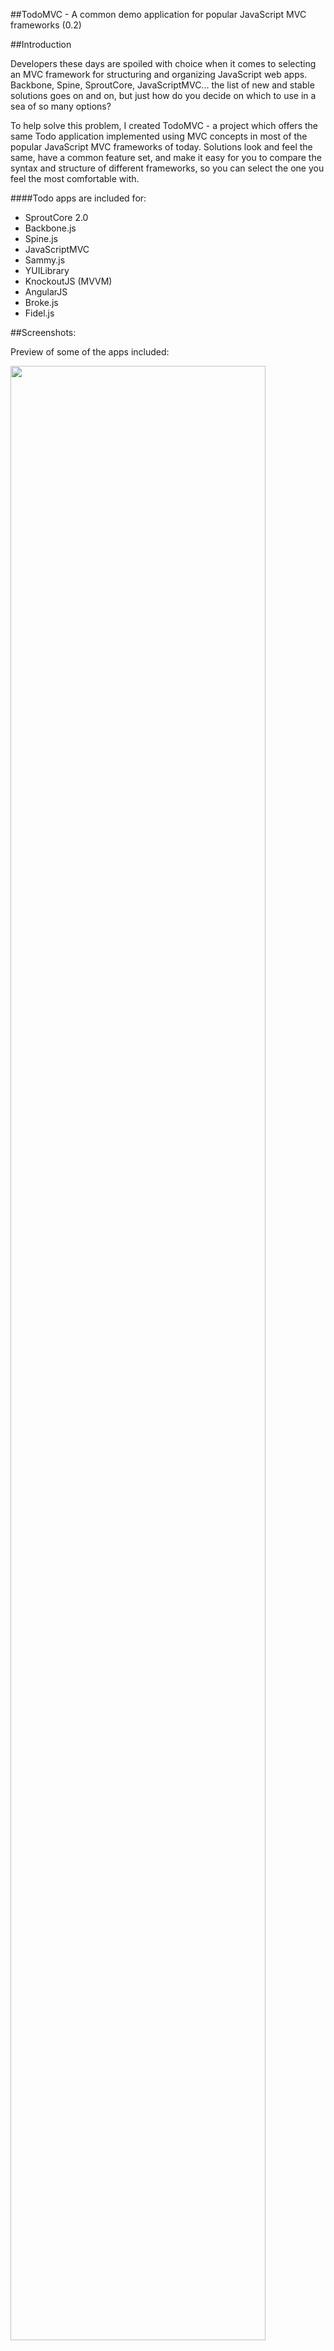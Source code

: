 ##TodoMVC - A common demo application for popular JavaScript MVC frameworks (0.2)

##Introduction

Developers these days are spoiled with choice when it comes to selecting an MVC framework for structuring and organizing JavaScript web apps. Backbone, Spine, SproutCore, JavaScriptMVC... the list of new and stable solutions goes on and on, but just how do you decide on which to use in a sea of so many options?

To help solve this problem, I created TodoMVC - a project which offers the same Todo application implemented using MVC concepts in most of the popular JavaScript MVC frameworks of today. Solutions look and feel the same, have a common feature set, and make it easy for you to compare the syntax and structure of different frameworks, so you can select the one you feel the most comfortable with.

####Todo apps are included for:

<ul>
<li>SproutCore 2.0</li>
<li>Backbone.js</li>
<li>Spine.js</li>
<li>JavaScriptMVC</li>
<li>Sammy.js</li>
<li>YUILibrary</li>
<li>KnockoutJS (MVVM)</li>
<li>AngularJS</li>
<li>Broke.js</li>
<li>Fidel.js</li>
</ul>


##Screenshots:

Preview of some of the apps included:

<img width="90%" src='http://www.blarnee.com/images/scr342342.jpg'/>

##Official site & Getting Involved

For live previews of Todo apps and more information on the project, see the official TodoMVC site here: [http://addyosmani.github.com/todomvc/](http://addyosmani.github.com/todomvc/)



